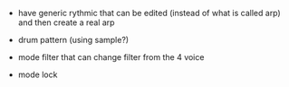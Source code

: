 - have generic rythmic that can be edited (instead of what is called arp)
    and then create a real arp

- drum pattern (using sample?)

- mode filter that can change filter from the 4 voice

- mode lock